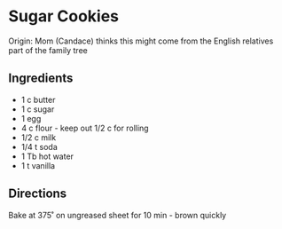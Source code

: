 # Sugar Cookies

Origin: Mom (Candace) thinks this might come from the English relatives part of the family tree

## Ingredients

- 1 c butter
- 1 c sugar
- 1 egg
- 4 c flour - keep out 1/2 c for rolling
- 1/2 c milk
- 1/4 t soda
- 1 Tb hot water
- 1 t vanilla

## Directions

Bake at 375˚ on ungreased sheet for 10 min - brown quickly